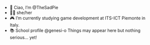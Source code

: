- 👋 Ciao, I’m @TheSadPie
- 🏳️‍⚧️ she/her
- 🎮 I’m currently studying game development 
      at ITS-ICT Piemonte in Italy.
- 📚 School profile @genesi-o 
Things may appear here but nothing serious... yet!
